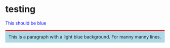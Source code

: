 # testing
<span style="color: blue;"> This should be blue </span>
<div style="background-color: red; height: 3px;"></div>
<div style="background-color: lightblue; padding: 10px;">
This is a paragraph with a light blue background.
For manny manny lines.
</div>

